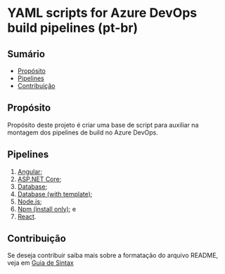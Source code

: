 # YAML scripts for Azure DevOps build pipelines (pt-br)

## Sumário
* [Propósito](#propósito)
* [Pipelines](#pipelines)
* [Contribuição](#contribuição)

## Propósito
Propósito deste projeto é criar uma base de script para auxiliar na montagem dos pipelines de build no Azure DevOps.

## Pipelines
1.	[Angular](https://github.com/renanlq/azure-pipelines/blob/master/src/javascript-angular.yml);
2.	[ASP.NET Core](https://github.com/renanlq/azure-pipelines/blob/master/src/aspnet-core.yml);
3.	[Database](https://github.com/renanlq/azure-pipelines/blob/master/src/database-ssdt.yml);
4.	[Database (with template)](https://github.com/renanlq/azure-pipelines/blob/master/src/database-ssdt-template.yml);
5.	[Node.js](https://github.com/renanlq/azure-pipelines/blob/master/src/javascript-nodejs.yml);
6.	[Npm (install only)](https://github.com/renanlq/azure-pipelines/blob/master/src/javascript-npm.yml); e
7.	[React](https://github.com/renanlq/azure-pipelines/blob/master/src/javascript-react.yml).

## Contribuição
Se deseja contribuir saiba mais sobre a formatação do arquivo README, veja em [Guia de Sintax](https://docs.microsoft.com/en-us/vsts/project/wiki/markdown-guidance?view=vsts)
